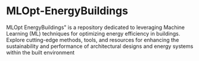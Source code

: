 # MLOpt-EnergyBuildings
MLOpt EnergyBuildings" is a repository dedicated to leveraging Machine Learning (ML) techniques for optimizing energy efficiency in buildings. Explore cutting-edge methods, tools, and resources for enhancing the sustainability and performance of architectural designs and energy systems within the built environment
